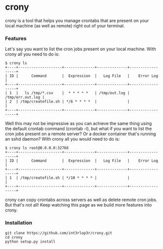 # crony
crony is a tool that helps you manage crontabs that are present on your
local machine (as well as remote) right out of your terminal.

### Features

Let's say you want to list the cron jobs present on your local machine. With
crony all you need to do is:

    $ crony ls
    +----+--------------------+--------------+--------------+------------------+
    | ID |      Command       |  Expression  |   Log File   |    Error Log     |
    +----+--------------------+--------------+--------------+------------------+
    | 1  |   ls /tmp/*.csv    |  * * * * *   | /tmp/out.log | /tmp/err.out.log |
    | 2  | /tmp/createfile.sh | */6 * * * *  |              |                  |
    +----+--------------------+--------------+--------------+------------------+

Well this may not be impressive as you can achieve the same thing using the
default crontab command (crontab -l), but what if you want to list the cron jobs
present on a remote server? Or a docker container that's running an
sshd daemon? With crony all you would need to do is:

    $ crony ls root@0.0.0.0:32768 
    +----+--------------------+--------------+--------------+------------------+
    | ID |      Command       |  Expression  |   Log File   |    Error Log     |
    +----+--------------------+--------------+--------------+------------------+
    | 1  | /tmp/createfile.sh | */10 * * * * |              |                  |
    +----+--------------------+--------------+--------------+------------------+

crony can copy crontabs across servers as well as delete remote cron jobs. But 
that's not all! Keep watching this page as we build more features into crony.

### Installation

    git clone https://github.com/int3rlop3r/crony.git
    cd crony
    python setup.py install
